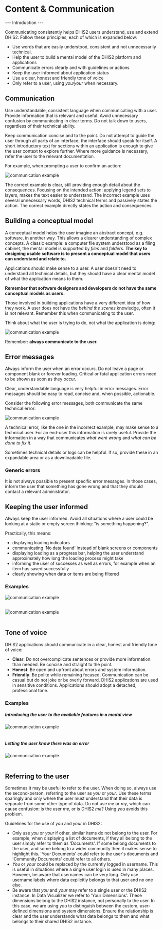 # Content & Communication

--- Introduction ---

Communicating consistently helps DHIS2 users understand, use and extend DHIS2. Follow these principles, each of which is expanded below:

- Use words that are easily understood, consistent and not unnecessarily technical.
- Help the user to build a mental model of the DHIS2 platform and applications
- Communicate errors clearly and with guidelines or actions
- Keep the user informed about application status
- Use a clear, honest and friendly tone of voice
- Only refer to a user, using _you/your_ when necessary.

## Communication

Use understandable, consistent language when communicating with a user. Provide information that is relevant and useful. Avoid unnecessary confusion by communicating in clear terms. Do not talk down to users, regardless of their technical ability.

Keep communication concise and to the point. Do not attempt to guide the user through all parts of an interface, the interface should speak for itself. A short introductory text for sections within an application is enough to give the user context to explore further. Where more guidance is necessary, refer the user to the relevant documentation.

For example, when prompting a user to confirm an action:

![communication example](../images/communication/ex-comms-1.png)
<br>

The correct example is clear, still providing enough detail about the consequences. Focusing on the intended action: applying legend sets to layers, makes the text easier to understand. The incorrect example uses several unnecessary words, DHIS2 technical terms and passively states the action. The correct example directly states the action and consequences.

## Building a conceptual model

A conceptual model helps the user imagine an abstract concept, e.g. software, in another way. This allows a clearer understanding of complex concepts. A classic example: a computer file system understood as a filing cabinet, the mental model is supported by _files_ and _folders_. **The key to designing usable software is to present a conceptual model that users can understand and relate to.**

Applications should make sense to a user. A user doesn't need to understand all technical details, but they should have a clear mental model of what the application means to them.

**Remember that software designers and developers do not have the same conceptual models as users.**

Those involved in building applications have a very different idea of how they work. A user does not have the _behind the scenes_ knowledge, often it is not relevant. Remember this when communicating to the user.

Think about what the user is trying to do, not what the application is doing:

![communication example](../images/communication/ex-comms-2.png)
<br>

Remember: **always communicate to the user.**

## Error messages

Always inform the user when an error occurs. Do not leave a page or component blank or forever loading. Critical or fatal application errors need to be shown as soon as they occur.

Clear, understandable language is very helpful in error messages. Error messages should be easy to read, concise and, when possible, actionable.

Consider the following error messages, both communicate the same technical error:

![communication example](../images/communication/ex-comms-3.png)
<br>

A technical error, like the one in the incorrect example, may make sense to a technical user. For an end-user this information is rarely useful. Provide the information in a way that communicates _what went wrong_ and _what can be done to fix it_.

Sometimes technical details or logs can be helpful. If so, provide these in an expandable area or as a downloadable file.

### Generic errors

It is not always possible to present specific error messages. In those cases, inform the user that something has gone wrong and that they should contact a relevant administrator.

## Keeping the user informed

Always keep the user informed. Avoid all situations where a user could be looking at a static or empty screen thinking: "is something happening?".

Practically, this means:

- displaying loading indicators
- communicating 'No data found' instead of blank screens or components
- displaying loading as a progress bar, helping the user understand approximately how long the loading process might take
- informing the user of successes as well as errors, for example when an item has saved successfully
- clearly showing when data or items are being filtered

### Examples

![communication example](../images/communication/ex-comms-4.png)
<br><br>

![communication example](../images/communication/ex-comms-5.png)
<br><br>

## Tone of voice

DHIS2 applications should communicate in a clear, honest and friendly tone of voice:

- **Clear**: Do not overcomplicate sentences or provide more information than needed. Be concise and straight to the point.
- **Honest**: Be open and upfront about errors and system information.
- **Friendly**: Be polite while remaining focused. Communication can be casual but do not joke or be overly forward. DHIS2 applications are used in sensitive conditions. Applications should adopt a detached, professional tone.

### Examples

##### Introducing the user to the available features in a modal view

![communication example](../images/communication/ex-comms-6.png)
<br><br>

##### Letting the user know there was an error

![communication example](../images/communication/ex-comms-6.png)
<br><br>

## Referring to the user

Sometimes it may be useful to refer to the user. When doing so, always use the second-person, referring to the user as _you_ or _your_. Use these terms sparingly and only where the user must understand that their data is separate from some other type of data. Do not use _me_ or _my_, which can cause confusion: is the user _me_, or is DHIS2 _me_? Using _you_ avoids this problem.

Guidelines for the use of _you_ and _your_ in DHIS2:

- Only use _you_ or _your_ if other, similar items do not belong to the user. For example, when displaying a list of documents, if they all belong to the user simply refer to them as 'Documents'. If some belong documents to the user, and some belong to a wider community then it makes sense to highlight this. 'Your Documents' could refer to the user's documents and 'Community Documents' could refer to all others.
- _You_ or _your_ could be replaced by the currently logged in username. This is useful in situations where a single user login is used in many places. However, be aware that usernames can be very long. Only use username labels where data explicitly belongs to that user and no one else.
- Be aware that _you_ and _your_ may refer to a single user or the DHIS2 instance. In Data Visualizer we refer to 'Your Dimensions'. These dimensions belong to the DHIS2 instance, not personally to the user. In this case, we are using _you_ to distinguish between the custom, user-defined dimensions and system dimensions. Ensure the relationship is clear and the user understands what data belongs to them and what belongs to their shared DHIS2 instance.
